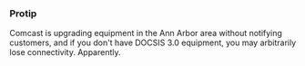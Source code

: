 ### Protip

Comcast is upgrading equipment in the Ann Arbor area without notifying
customers, and if you don't have DOCSIS 3.0 equipment, you may arbitrarily
lose connectivity. Apparently.